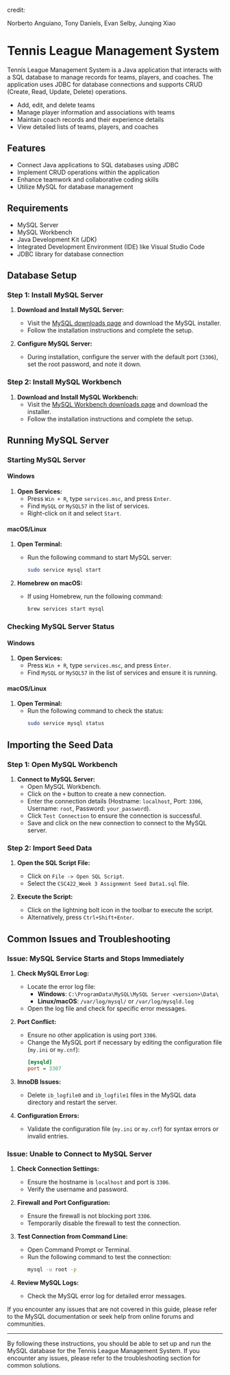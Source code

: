 credit:

Norberto Anguiano, Tony Daniels, Evan Selby, Junqing Xiao


# Tennis League Management System




Tennis League Management System is a Java application that interacts with a SQL database to manage records for teams, players, and coaches. The application uses JDBC for database connections and supports CRUD (Create, Read, Update, Delete) operations.

- Add, edit, and delete teams
- Manage player information and associations with teams
- Maintain coach records and their experience details
- View detailed lists of teams, players, and coaches

## Features

- Connect Java applications to SQL databases using JDBC
- Implement CRUD operations within the application
- Enhance teamwork and collaborative coding skills
- Utilize MySQL for database management

## Requirements

- MySQL Server
- MySQL Workbench
- Java Development Kit (JDK)
- Integrated Development Environment (IDE) like Visual Studio Code
- JDBC library for database connection

## Database Setup

### Step 1: Install MySQL Server

1. **Download and Install MySQL Server:**
   - Visit the [MySQL downloads page](https://dev.mysql.com/downloads/installer/) and download the MySQL installer.
   - Follow the installation instructions and complete the setup.

2. **Configure MySQL Server:**
   - During installation, configure the server with the default port (`3306`), set the root password, and note it down.

### Step 2: Install MySQL Workbench

1. **Download and Install MySQL Workbench:**
   - Visit the [MySQL Workbench downloads page](https://dev.mysql.com/downloads/workbench/) and download the installer.
   - Follow the installation instructions and complete the setup.

## Running MySQL Server

### Starting MySQL Server

#### Windows

1. **Open Services:**
   - Press `Win + R`, type `services.msc`, and press `Enter`.
   - Find `MySQL` or `MySQL57` in the list of services.
   - Right-click on it and select `Start`.

#### macOS/Linux

1. **Open Terminal:**
   - Run the following command to start MySQL server:
     ```bash
     sudo service mysql start
     ```

2. **Homebrew on macOS:**
   - If using Homebrew, run the following command:
     ```bash
     brew services start mysql
     ```

### Checking MySQL Server Status

#### Windows

1. **Open Services:**
   - Press `Win + R`, type `services.msc`, and press `Enter`.
   - Find `MySQL` or `MySQL57` in the list of services and ensure it is running.

#### macOS/Linux

1. **Open Terminal:**
   - Run the following command to check the status:
     ```bash
     sudo service mysql status
     ```

## Importing the Seed Data

### Step 1: Open MySQL Workbench

1. **Connect to MySQL Server:**
   - Open MySQL Workbench.
   - Click on the `+` button to create a new connection.
   - Enter the connection details (Hostname: `localhost`, Port: `3306`, Username: `root`, Password: `your_password`).
   - Click `Test Connection` to ensure the connection is successful.
   - Save and click on the new connection to connect to the MySQL server.

### Step 2: Import Seed Data

1. **Open the SQL Script File:**
   - Click on `File -> Open SQL Script`.
   - Select the `CSC422_Week 3 Assignment Seed Data1.sql` file.

2. **Execute the Script:**
   - Click on the lightning bolt icon in the toolbar to execute the script.
   - Alternatively, press `Ctrl+Shift+Enter`.

## Common Issues and Troubleshooting

### Issue: MySQL Service Starts and Stops Immediately

1. **Check MySQL Error Log:**
   - Locate the error log file:
     - **Windows**: `C:\ProgramData\MySQL\MySQL Server <version>\Data\`
     - **Linux/macOS**: `/var/log/mysql/` or `/var/log/mysqld.log`
   - Open the log file and check for specific error messages.

2. **Port Conflict:**
   - Ensure no other application is using port `3306`.
   - Change the MySQL port if necessary by editing the configuration file (`my.ini` or `my.cnf`):
     ```ini
     [mysqld]
     port = 3307
     ```

3. **InnoDB Issues:**
   - Delete `ib_logfile0` and `ib_logfile1` files in the MySQL data directory and restart the server.

4. **Configuration Errors:**
   - Validate the configuration file (`my.ini` or `my.cnf`) for syntax errors or invalid entries.

### Issue: Unable to Connect to MySQL Server

1. **Check Connection Settings:**
   - Ensure the hostname is `localhost` and port is `3306`.
   - Verify the username and password.

2. **Firewall and Port Configuration:**
   - Ensure the firewall is not blocking port `3306`.
   - Temporarily disable the firewall to test the connection.

3. **Test Connection from Command Line:**
   - Open Command Prompt or Terminal.
   - Run the following command to test the connection:
     ```bash
     mysql -u root -p
     ```

4. **Review MySQL Logs:**
   - Check the MySQL error log for detailed error messages.

If you encounter any issues that are not covered in this guide, please refer to the MySQL documentation or seek help from online forums and communities.

---

By following these instructions, you should be able to set up and run the MySQL database for the Tennis League Management System. If you encounter any issues, please refer to the troubleshooting section for common solutions.
